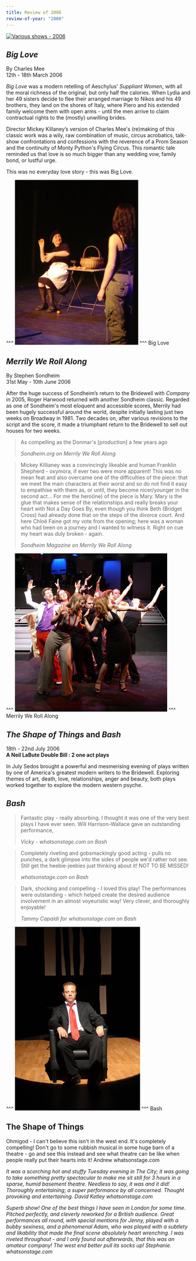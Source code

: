 ```yaml
---
title: Review of 2006
review-of-year: "2006"
---
```

<a data-flickr-embed="true" href="https://www.flickr.com/photos/sedos/albums/72157716792133447" title="Various shows - 2006"><img src="https://live.staticflickr.com/65535/50576392906_ffe3017242.jpg" width="640" height="480" alt="Various shows - 2006"></a><script async src="//embedr.flickr.com/assets/client-code.js" charset="utf-8"></script>

## *Big Love*

By Charles Mee\
12th - 18th March 2006

*Big Love* was a modern retelling of Aeschylus' *Suppliant Women*, with all the moral richness of the original, but only half the calories. When Lydia and her 49 sisters decide to flee their arranged marriage to Nikos and his 49 brothers, they land on the shores of Italy, where Piero and his extended family welcome them with open arms - until the men arrive to claim contractual rights to the (mostly) unwilling brides. 

Director Mickey Killaney’s version of Charles Mee's (re)making of this classic work was a wily, raw combination of music, circus acrobatics, talk-show confrontations and confessions with the reverence of a Prom Season and the continuity of Monty Python's Flying Circus. This romantic tale reminded us that love is so much bigger than any wedding vow, family bond, or lustful urge. 

This was no everyday love story - this was Big Love. 

^^^ ![](/assets/biglove3.jpg)
^^^ Big Love

## *Merrily We Roll Along* 

By Stephen Sondheim\
31st May - 10th June 2006 

After the huge success of Sondheim’s return to the Bridewell with *Company* in 2005, Roger Harwood returned with another Sondheim classic. Regarded as one of Sondheim's most eloquent and accessible scores, Merrily had been hugely successful around the world, despite initially lasting just two weeks on Broadway in 1981. Two decades on, after various revisions to the script and the score, it made a triumphant return to the Bridewell to sell out houses for two weeks.

>As compelling as the Donmar's [production] a few years ago
><footer><cite>Sondheim.org on Merrily We Roll Along</cite></footer>

>Mickey Killianey was a convincingly likeable and human Franklin Shepherd - oxymora, if ever two were more apparent! This was no mean feat and also overcame one of the difficulties of the piece: that we meet the main characters at their worst and so do not find it easy to empathise with them as, or until, they become nicer/younger in the second act… For me the hero(ine) of the piece is Mary. Mary is the glue that makes sense of the relationships and really breaks your heart with Not a Day Goes By, even though you think Beth (Bridget Cross) had already done that on the steps of the divorce court. And here Chloë Faine got my vote from the opening; here was a woman who had been on a journey and I wanted to witness it. Right on cue my heart was duly broken - again.
><footer><cite>Sondheim Magazine on Merrily We Roll Along</cite></footer>

^^^ ![](/assets/merrily2.jpg)
^^^ Merrily We Roll Along

## *The Shape of Things* and *Bash*

18th - 22nd July 2006\
**A Neil LaBute Double Bill : 2 one act plays**

In July Sedos brought a powerful and mesmerising evening of plays written by one of America's greatest modern writers to the Bridewell. Exploring themes of art, death, love, relationships, anger and beauty, both plays worked together to explore the modern western psyche.

## *Bash*

>Fantastic play - really absorbing. I thought it was one of the very best plays I have ever seen. Will Harrison-Wallace gave an outstanding performance,
><footer><cite>Vicky - whatsonstage.com on Bash</cite></footer>

>Completely riveting and gobsmackingly good acting - pulls no punches, a dark glimpse into the sides of people we'd rather not see. Still get the heebie-jeebies just thinking about it! NOT TO BE MISSED!
><footer><cite>whatsonstage.com on Bash</cite></footer>

>Dark, shocking and compelling - I loved this play! The performances were outstanding - which helped create the desired audience involvement in an almost voyeuristic way! Very clever, and thoroughly enjoyable!
><footer><cite>Tammy Capaldi for whatsonstage.com on Bash</cite></footer>

^^^ ![](/assets/bash1.jpg)
^^^ Bash



## The Shape of Things

Ohmigod - I can't believe this isn't in the west end. It's completely compelling! Don't go to some rubbish musical in some huge barn of a theatre - go and see this instead and see what theatre can be like when people really put their hearts into it! Andrew whatsonstage.com

*It was a scorching hot and stuffy Tuesday evening in The City; it was going to take something pretty spectacular to make me sit still for 3 hours in a sparse, humid basement theatre. Needless to say, it was and it did! Thoroughly entertaining; a super performance by all concerned. Thought provoking and entertaining. David Ketley whatsonstage.com*

*Superb show! One of the best things I have seen in London for some time. Pitched perfectly, and cleverly reworked for a British audience. Great performances all round, with special mentions for Jenny, played with a bubby sexiness, and a phenomenal Adam, who was played with a subtlety and likability that made the final scene absolutely heart wrenching. I was riveted throughout - and I only found out afterwards, that this was an amateur company! The west end better pull its socks up! Stephanie. whatsonstage.com*
